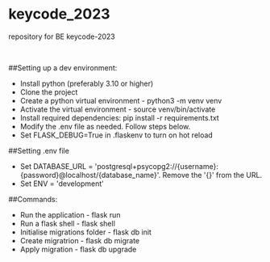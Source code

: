 # keycode_2023
repository for BE keycode-2023

<br />

##Setting up a dev environment:
- Install python (preferably 3.10 or higher)
- Clone the project
- Create a python virtual environment - python3 -m venv venv
- Activate the virtual environment - source venv/bin/activate
- Install required dependencies: pip install -r requirements.txt
- Modify the .env file as needed. Follow steps below.
- Set FLASK_DEBUG=True in .flaskenv to turn on hot reload


##Setting .env file
- Set DATABASE_URL = 'postgresql+psycopg2://{username}:{password}@localhost/{database_name}'. Remove the '{}' from the URL.
- Set ENV = 'development'


##Commands:
- Run the application - flask run
- Run a flask shell - flask shell
- Initialise migrations folder - flask db init
- Create migratrion - flask db migrate
- Apply migration - flask db upgrade

